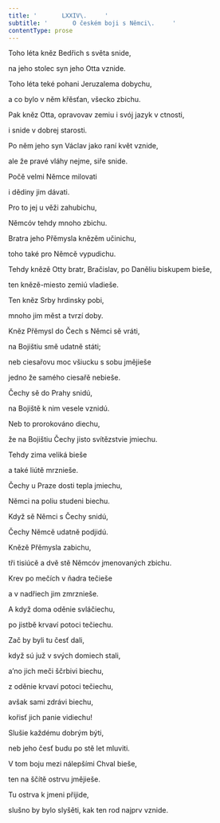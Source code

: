 ```yaml
---
title: '       LXXIV\.     '
subtitle: '       O českém boji s Němci\.     '
contentType: prose
---
```


Toho léta kněz Bedřich s světa snide,

na jeho stolec syn jeho Otta vznide.

Toho léta teké pohani Jeruzalema dobychu,

a co bylo v něm křěsťan, všecko zbichu.

Pak kněz Otta, opravovav zemiu i svój jazyk v ctnosti,

i snide v dobrej starosti.

Po něm jeho syn Václav jako raní květ vznide,

ale že pravé vláhy nejme, siře snide.

Počě velmi Němce milovati

i dědiny jim dávati.

Pro to jej u věži zahubichu,

Němcóv tehdy mnoho zbichu.

Bratra jeho Přěmysla knězěm učinichu,

toho také pro Němcě vypudichu.

Tehdy knězě Otty bratr, Bračislav, po Daněliu biskupem bieše,

ten knězě-miesto zemiú vladieše.

Ten kněz Srby hrdinsky pobi,

mnoho jim měst a tvrzí doby.

Kněz Přěmysl do Čech s Němci sě vráti,

na Bojištiu smě udatně státi;

neb ciesařovu moc všiucku s sobu jmějieše

jedno že samého ciesařě nebieše.

Čechy sě do Prahy snidú,

na Bojiště k nim vesele vznidú.

Neb to prorokováno diechu,

že na Bojištiu Čechy jisto svítězstvie jmiechu.

Tehdy zima veliká bieše

a také liútě mrznieše.

Čechy u Praze dosti tepla jmiechu,

Němci na poliu studeni biechu.

Když sě Němci s Čechy snidú,

Čechy Němcě udatně podjidú.

Knězě Přěmysla zabichu,

tři tisiúcě a dvě stě Němcóv jmenovaných zbichu.

Krev po mečích v ňadra tečieše

a v nadřiech jim zmrznieše.

A když doma oděnie svláčiechu,

po jistbě krvaví potoci tečiechu.

Zač by byli tu česť dali,

když sú juž v svých domiech stali,

a’no jich meči ščrbivi biechu,

z oděnie krvaví potoci tečiechu,

avšak sami zdrávi biechu,

kořisť jich panie vidiechu!

Slušie každému dobrým býti,

neb jeho česť budu po stě let mluviti.

V tom boju mezi nálepšími Chval bieše,

ten na ščítě ostrvu jmějieše.

Tu ostrva k jmeni přijide,

slušno by bylo slyšěti, kak ten rod najprv vznide.
